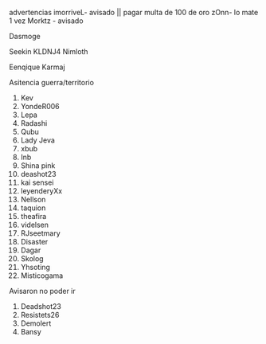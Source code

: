 advertencias
imorriveL- avisado 		|| pagar multa de 100 de oro
zOnn- lo mate 1 vez
Morktz - avisado

Dasmoge

Seekin
KLDNJ4
Nimloth

Eenqique
Karmaj

Asitencia guerra/territorio
1. Kev
2. YondeR006
3. Lepa
4. Radashi
5. Qubu
6. Lady Jeva
7. xbub
8. Inb
9. Shina pink
10. deashot23
11. kai sensei
12. leyenderyXx
13. Nellson
14. taquion
15. theafira
16. videlsen
17. RJseetmary
18. Disaster
19. Dagar
20. Skolog
21. Yhsoting
22. Misticogama


Avisaron no poder ir
1. Deadshot23
2. Resistets26
3. Demolert
4. Bansy


